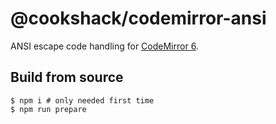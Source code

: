 # @cookshack/codemirror-ansi

ANSI escape code handling for [CodeMirror 6](https://codemirror.net/).

## Build from source

```
$ npm i # only needed first time
$ npm run prepare
```
